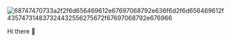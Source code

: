 ![68747470733a2f2f6d656469612e67697068792e636f6d2f6d656469612f435747314837324432556275672f67697068792e676966](https://user-images.githubusercontent.com/65975757/122778744-0fcba680-d2cf-11eb-89ab-85ab3d2dd370.gif)

Hi there 👋
